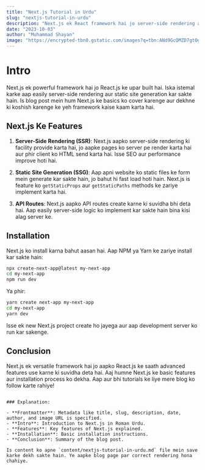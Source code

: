 ```yaml
---
title: "Next.js Tutorial in Urdu"
slug: "nextjs-tutorial-in-urdu"
description: "Next.js ek React framework hai jo server-side rendering aur static site generation support karta hai. Ye fast performance aur SEO-friendly features provide karta hai. Is blog mein, hum Next.js ke basics aur features ko cover karenge."
date: "2023-10-03"
author: "Muhammad Shayan"
image: "https://encrypted-tbn0.gstatic.com/images?q=tbn:ANd9GcQMZD7gtOg-aRXiYZ_ZkmYGch46UxHAygL-Pw&s"
---
```


# Intro

Next.js ek powerful framework hai jo React.js ke upar built hai. Iska istemal karke aap easily server-side rendering aur static site generation kar sakte hain. Is blog post mein hum Next.js ke basics ko cover karenge aur dekhne ki koshish karenge ke yeh framework kaise kaam karta hai.

## Next.js Ke Features

1. **Server-Side Rendering (SSR)**: Next.js aapko server-side rendering ki facility provide karta hai, jo aapke pages ko server pe render karta hai aur phir client ko HTML send karta hai. Isse SEO aur performance improve hoti hai.
   
2. **Static Site Generation (SSG)**: Aap apni website ko static files ke form mein generate kar sakte hain, jo bahut hi fast load hoti hain. Next.js is feature ko `getStaticProps` aur `getStaticPaths` methods ke zariye implement karta hai.

3. **API Routes**: Next.js aapko API routes create karne ki suvidha bhi deta hai. Aap easily server-side logic ko implement kar sakte hain bina kisi alag server ke.

## Installation

Next.js ko install karna bahut aasan hai. Aap NPM ya Yarn ke zariye install kar sakte hain:

```bash
npx create-next-app@latest my-next-app
cd my-next-app
npm run dev
```

Ya phir:

```bash
yarn create next-app my-next-app
cd my-next-app
yarn dev
```

Isse ek new Next.js project create ho jayega aur aap development server ko run kar sakenge.

## Conclusion

Next.js ek versatile framework hai jo aapko React.js ke saath advanced features use karne ki suvidha deta hai. Aaj humne Next.js ke basic features aur installation process ko dekha. Aap aur bhi tutorials ke liye mere blog ko follow karte rahiye!

```

### Explanation:

- **Frontmatter**: Metadata like title, slug, description, date, author, and image URL is specified.
- **Intro**: Introduction to Next.js in Roman Urdu.
- **Features**: Key features of Next.js explained.
- **Installation**: Basic installation instructions.
- **Conclusion**: Summary of the blog post.

Is content ko apne `content/nextjs-tutorial-in-urdu.md` file mein save karke dekh sakte hain. Ye aapke blog page par correct rendering hona chahiye.